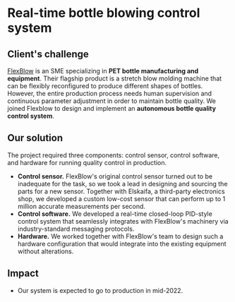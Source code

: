 # Real-time bottle blowing control system

## Client's challenge

[FlexBlow](https://flexblow.com/) is an SME specializing in **PET bottle manufacturing and equipment**. Their flagship product is a stretch blow molding machine that can be flexibly reconfigured to produce different shapes of bottles. However, the entire production process needs human supervision and continuous parameter adjustment in order to maintain bottle quality. We joined Flexblow to design and implement an **autonomous bottle quality control system**.

## Our solution

The project required three components: control sensor, control software, and hardware for running quality control in production.

- **Control sensor.** FlexBlow's original control sensor turned out to be inadequate for the task, so we took a lead in designing and sourcing the parts for a new sensor. Together with Elskaifa, a third-party electronics shop, we developed a custom low-cost sensor that can perform up to 1 million accurate measurements per second.
- **Control software.** We developed a real-time closed-loop PID-style control system that seamlessly integrates with FlexBlow's machinery via industry-standard messaging protocols.
- **Hardware.** We worked together with FlexBlow's team to design such a hardware configuration that would integrate into the existing equipment without alterations.

## Impact

- Our system is expected to go to production in mid-2022.